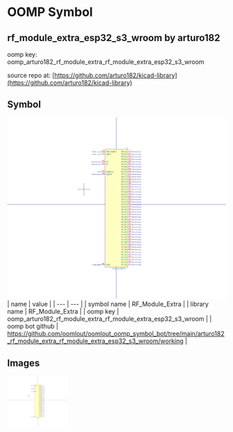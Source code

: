 # OOMP Symbol  
## rf_module_extra_esp32_s3_wroom  by arturo182  
  
oomp key: oomp_arturo182_rf_module_extra_rf_module_extra_esp32_s3_wroom  
  
source repo at: [https://github.com/arturo182/kicad-library](https://github.com/arturo182/kicad-library)  
## Symbol  
  
[![working.png](working_600.png)](working.png)  
| name | value | 
| --- | --- | 
| symbol name | RF_Module_Extra | 
| library name | RF_Module_Extra | 
| oomp key | oomp_arturo182_rf_module_extra_rf_module_extra_esp32_s3_wroom | 
| oomp bot github | https://github.com/oomlout/oomlout_oomp_symbol_bot/tree/main/arturo182_rf_module_extra_rf_module_extra_esp32_s3_wroom/working | 
## Images  
  
[![working.png](working_140.png)](working.png)  
